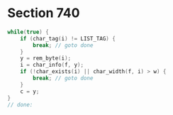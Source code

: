 # Section 740

```c << Switch to a larger accent if available and appropriate >>=
while(true) {
    if (char_tag(i) != LIST_TAG) {
        break; // goto done
    }
    y = rem_byte(i);
    i = char_info(f, y);
    if (!char_exists(i) || char_width(f, i) > w) {
        break; // goto done
    }
    c = y;
}
// done:
```
